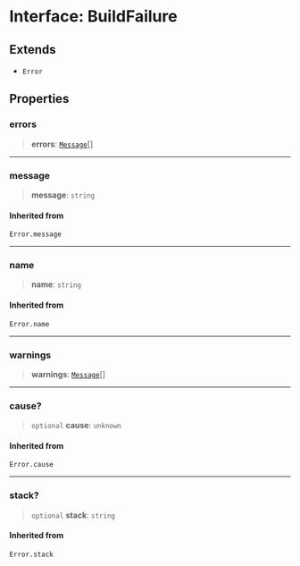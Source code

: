 # Interface: BuildFailure

## Extends

- `Error`

## Properties

### errors

> **errors**: [`Message`](Message.md)[]

---

### message

> **message**: `string`

#### Inherited from

`Error.message`

---

### name

> **name**: `string`

#### Inherited from

`Error.name`

---

### warnings

> **warnings**: [`Message`](Message.md)[]

---

### cause?

> `optional` **cause**: `unknown`

#### Inherited from

`Error.cause`

---

### stack?

> `optional` **stack**: `string`

#### Inherited from

`Error.stack`
